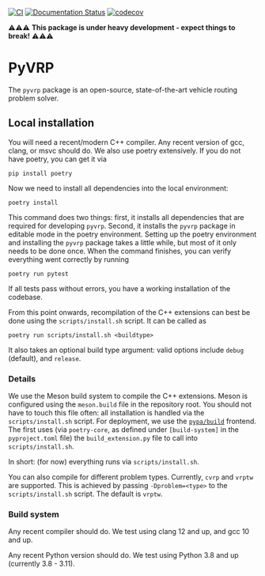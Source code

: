 [![CI](https://github.com/N-Wouda/pyvrp/actions/workflows/CI.yml/badge.svg?branch=main)](https://github.com/N-Wouda/pyvrp/actions/workflows/CI.yml)
[![Documentation Status](https://readthedocs.org/projects/pyvrp/badge/?version=latest)](https://pyvrp.readthedocs.io/en/latest/?badge=latest)
[![codecov](https://codecov.io/gh/N-Wouda/pyvrp/branch/main/graph/badge.svg?token=G9JKIVZOHB)](https://codecov.io/gh/N-Wouda/pyvrp)

⚠️⚠️⚠️ **This package is under heavy development - expect things to break!** ⚠️⚠️⚠️ 

# PyVRP

The `pyvrp` package is an open-source, state-of-the-art vehicle routing problem solver.

## Local installation

You will need a recent/modern C++ compiler. 
Any recent version of gcc, clang, or msvc should do.
We also use poetry extensively. 
If you do not have poetry, you can get it via
```shell
pip install poetry
```
Now we need to install all dependencies into the local environment:
```shell
poetry install
```
This command does two things: first, it installs all dependencies that are required for developing `pyvrp`.
Second, it installs the `pyvrp` package in editable mode in the poetry environment.
Setting up the poetry environment and installing the `pyvrp` package takes a little while, but most of it only needs to be done once.
When the command finishes, you can verify everything went correctly by running
```shell
poetry run pytest
```
If all tests pass without errors, you have a working installation of the codebase.

From this point onwards, recompilation of the C++ extensions can best be done using the `scripts/install.sh` script.
It can be called as
```shell
poetry run scripts/install.sh <buildtype>
``` 
It also takes an optional build type argument: valid options include `debug` (default), and `release`.

### Details

We use the Meson build system to compile the C++ extensions.
Meson is configured using the `meson.build` file in the repository root. 
You should not have to touch this file often: all installation is handled via the `scripts/install.sh` script.
For deployment, we use the [`pypa/build`](https://github.com/pypa/build) frontend.
The first uses (via `poetry-core`, as defined under `[build-system]` in the `pyproject.toml` file) the `build_extension.py` file to call into `scripts/install.sh`.

In short: (for now) everything runs via `scripts/install.sh`.

You can also compile for different problem types.
Currently, `cvrp` and `vrptw` are supported.
This is achieved by passing `-Dproblem=<type>` to the `scripts/install.sh` script.
The default is `vrptw`.

### Build system

Any recent compiler should do.
We test using clang 12 and up, and gcc 10 and up.

Any recent Python version should do.
We test using Python 3.8 and up (currently 3.8 - 3.11).
